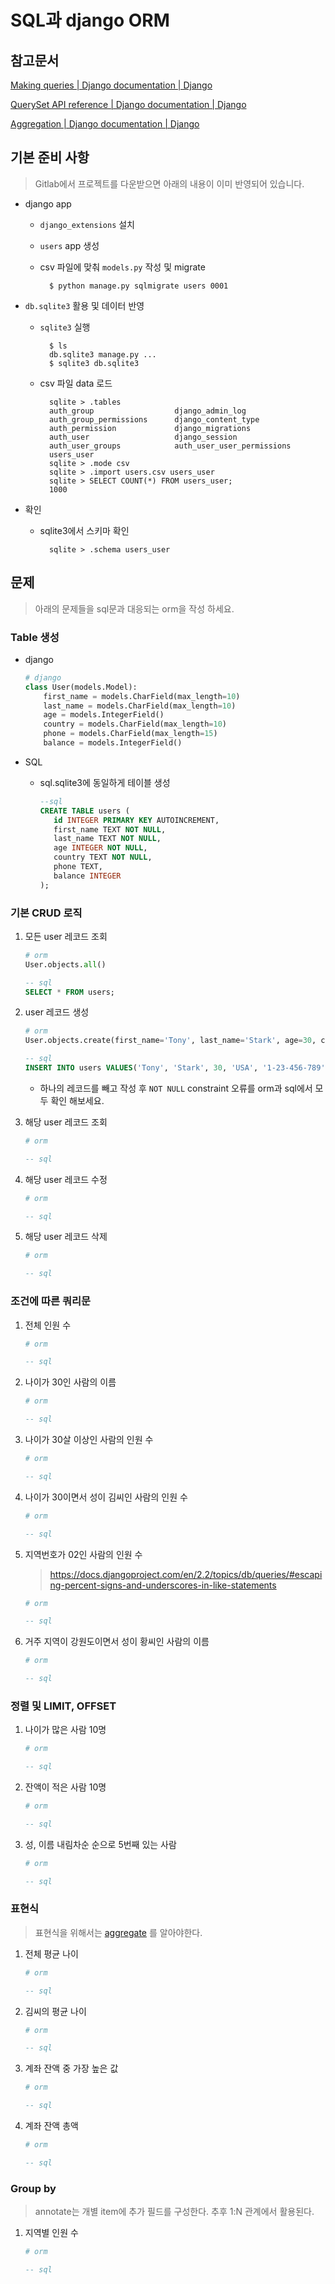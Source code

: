 # SQL과 django ORM

## 참고문서

[Making queries | Django documentation | Django](https://docs.djangoproject.com/en/2.2/topics/db/queries/#making-queries)

[QuerySet API reference | Django documentation | Django](https://docs.djangoproject.com/en/2.2/ref/models/querysets/#queryset-api-reference)

[Aggregation | Django documentation | Django](https://docs.djangoproject.com/en/2.2/topics/db/aggregation/#aggregation)

## **기본 준비 사항**

> Gitlab에서 프로젝트를 다운받으면 아래의 내용이 이미 반영되어 있습니다.

- django app
    - `django_extensions` 설치
    - `users` app 생성
    - csv 파일에 맞춰 `models.py` 작성 및 migrate

            $ python manage.py sqlmigrate users 0001

- `db.sqlite3` 활용 및 데이터 반영
    - `sqlite3` 실행

            $ ls
            db.sqlite3 manage.py ...
            $ sqlite3 db.sqlite3

    - csv 파일 data 로드

            sqlite > .tables
            auth_group                  django_admin_log
            auth_group_permissions      django_content_type
            auth_permission             django_migrations
            auth_user                   django_session
            auth_user_groups            auth_user_user_permissions
            users_user
            sqlite > .mode csv
            sqlite > .import users.csv users_user
            sqlite > SELECT COUNT(*) FROM users_user;
            1000

- 확인
    - sqlite3에서 스키마 확인

            sqlite > .schema users_user

## **문제**

> 아래의 문제들을 sql문과 대응되는 orm을 작성 하세요.

### Table 생성

- django

    ```python
    # django
    class User(models.Model):
        first_name = models.CharField(max_length=10)
        last_name = models.CharField(max_length=10)
        age = models.IntegerField()
        country = models.CharField(max_length=10)
        phone = models.CharField(max_length=15)
        balance = models.IntegerField()
    ```

- SQL
    - sql.sqlite3에 동일하게 테이블 생성

        ```sql
        --sql
        CREATE TABLE users (
           id INTEGER PRIMARY KEY AUTOINCREMENT,
           first_name TEXT NOT NULL,
           last_name TEXT NOT NULL,
           age INTEGER NOT NULL,
           country TEXT NOT NULL,
           phone TEXT,
           balance INTEGER
        );
        ```

### 기본 CRUD 로직

1. 모든 user 레코드 조회

   ```python
   # orm
   User.objects.all()
   ```

   ```sql
   -- sql
   SELECT * FROM users;
   ```

2. user 레코드 생성

   ```python
   # orm
   User.objects.create(first_name='Tony', last_name='Stark', age=30, country='USA', phone='1-23-456-789', balance=9876543210)
   ```

   ```sql
   -- sql
   INSERT INTO users VALUES('Tony', 'Stark', 30, 'USA', '1-23-456-789', 9876543210);
   ```

   * 하나의 레코드를 빼고 작성 후 `NOT NULL` constraint 오류를 orm과 sql에서 모두 확인 해보세요.

3. 해당 user 레코드 조회

   ```python
   # orm
   ```

   ```sql
   -- sql
   ```

4. 해당 user 레코드 수정

   ```python
   # orm
   ```

   ```sql
   -- sql
   ```

5. 해당 user 레코드 삭제

   ```python
   # orm
   ```

   ```sql
   -- sql
   ```

### 조건에 따른 쿼리문

1. 전체 인원 수

   ```python
   # orm
   ```

   ```sql
   -- sql
   ```

2. 나이가 30인 사람의 이름

   ```python
   # orm
   ```

   ```sql
   -- sql
   ```

3. 나이가 30살 이상인 사람의 인원 수

   ```python
   # orm
   ```

   ```sql
   -- sql
   ```

4. 나이가 30이면서 성이 김씨인 사람의 인원 수

   ```python
   # orm
   ```

   ```sql
   -- sql
   ```

5. 지역번호가 02인 사람의 인원 수

   > https://docs.djangoproject.com/en/2.2/topics/db/queries/#escaping-percent-signs-and-underscores-in-like-statements

   ```python
   # orm
   ```

   ```sql
   -- sql
   ```

6. 거주 지역이 강원도이면서 성이 황씨인 사람의 이름

   ```python
   # orm
   ```

   ```sql
   -- sql
   ```



### 정렬 및 LIMIT, OFFSET

1. 나이가 많은 사람 10명

   ```python
   # orm
   ```

   ```sql
   -- sql
   ```

2. 잔액이 적은 사람 10명

   ```python
   # orm
   ```

   ```sql
   -- sql
   ```

3. 성, 이름 내림차순 순으로 5번째 있는 사람

   ```python
   # orm
   ```

   ```sql
   -- sql
   ```



### 표현식

> 표현식을 위해서는 [aggregate]([https://docs.djangoproject.com/en/2.2/topics/db/aggregation/](https://docs.djangoproject.com/en/2.2/topics/db/aggregation/)) 를 알아야한다.

1. 전체 평균 나이

   ```python
   # orm
   ```

   ```sql
   -- sql
   ```

2. 김씨의 평균 나이

   ```python
   # orm
   ```

   ```sql
   -- sql
   ```

3. 계좌 잔액 중 가장 높은 값

   ```python
   # orm
   ```

   ```sql
   -- sql
   ```

4. 계좌 잔액 총액

   ```python
   # orm
   ```

   ```sql
   -- sql
   ```



### Group by

> annotate는 개별 item에 추가 필드를 구성한다.
> 추후 1:N 관계에서 활용된다.

1. 지역별 인원 수

   ```python
   # orm
   ```

   ```sql
   -- sql
   ```

